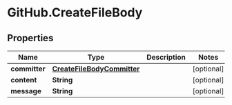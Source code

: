 # GitHub.CreateFileBody

## Properties

Name | Type | Description | Notes
------------ | ------------- | ------------- | -------------
**committer** | [**CreateFileBodyCommitter**](CreateFileBodyCommitter.md) |  | [optional] 
**content** | **String** |  | [optional] 
**message** | **String** |  | [optional] 


